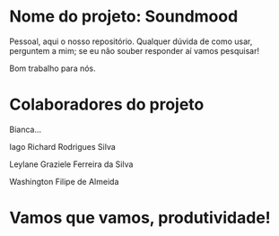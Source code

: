 # Nome do projeto: Soundmood

Pessoal, aqui o nosso repositório. Qualquer dúvida de como usar, perguntem a mim; se eu não souber responder aí vamos pesquisar!

Bom trabalho para nós.

# Colaboradores do projeto
Bianca...

Iago Richard Rodrigues Silva

Leylane Graziele Ferreira da Silva

Washington Filipe de Almeida



# Vamos que vamos, produtividade!
